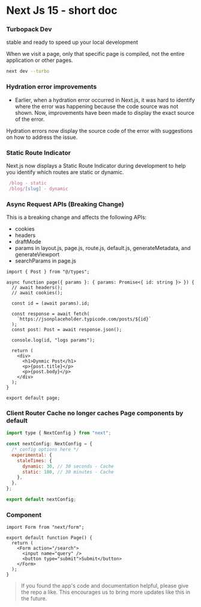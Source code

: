# Next Js 15 - short doc

### Turbopack Dev

stable and ready to speed up your local development

When we visit a page, only that specific page is compiled, not the entire application or other pages.

```bash
next dev --turbo
```

### Hydration error improvements

- Earlier, when a hydration error occurred in Next.js, it was hard to identify where the error was happening because the code source was not shown. Now, improvements have been made to display the exact source of the error.

Hydration errors now display the source code of the error with suggestions on how to address the issue.

### Static Route Indicator

Next.js now displays a Static Route Indicator during development to help you identify which routes are static or dynamic.

```jsx
 /blog - static
 /blog/[slug] - dynamic
```

### Async Request APIs (Breaking Change)

This is a breaking change and affects the following APIs:

- cookies
- headers
- draftMode
- params in layout.js, page.js, route.js, default.js, generateMetadata, and generateViewport
- searchParams in page.js

```tsx
import { Post } from "@/types";

async function page({ params }: { params: Promise<{ id: string }> }) {
  // await headers();
  // await cookies();

  const id = (await params).id;

  const response = await fetch(
    `https://jsonplaceholder.typicode.com/posts/${id}`
  );
  const post: Post = await response.json();

  console.log(id, "logs params");

  return (
    <div>
      <h1>Dynmic Post</h1>
      <p>{post.title}</p>
      <p>{post.body}</p>
    </div>
  );
}

export default page;
```

### Client Router Cache no longer caches Page components by default

```jsx
import type { NextConfig } from "next";

const nextConfig: NextConfig = {
  /* config options here */
  experimental: {
    staleTimes: {
      dynamic: 30, // 30 seconds - Cache
      static: 180, // 30 minutes - Cache
    },
  },
};

export default nextConfig;
```

### <Form> Component

```tsx
import Form from "next/form";

export default function Page() {
  return (
    <Form action="/search">
      <input name="query" />
      <button type="submit">Submit</button>
    </Form>
  );
}
```

> If you found the app's code and documentation helpful, please give the repo a like. This encourages us to bring more updates like this in the future.
